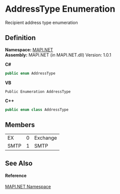 # AddressType Enumeration


Recipient address type enumeration



## Definition
**Namespace:** <a href="N_MAPI_NET.md">MAPI.NET</a>  
**Assembly:** MAPI.NET (in MAPI.NET.dll) Version: 1.0.1

**C#**
``` C#
public enum AddressType
```
**VB**
``` VB
Public Enumeration AddressType
```
**C++**
``` C++
public enum class AddressType
```



## Members
<table>
<tr>
<td>EX</td>
<td>0</td>
<td>Exchange</td></tr>
<tr>
<td>SMTP</td>
<td>1</td>
<td>SMTP</td></tr>
</table>

## See Also


#### Reference
<a href="N_MAPI_NET.md">MAPI.NET Namespace</a>  
